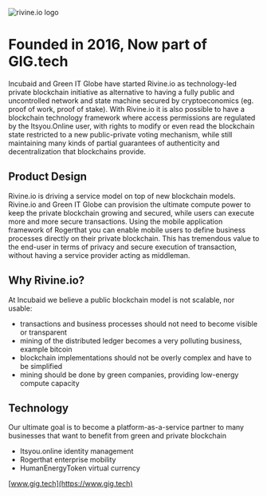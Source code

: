 ![rivine.io logo](.../img/rivine_io_logo.jpg)

# Founded in 2016, Now part of GIG.tech

Incubaid and Green IT Globe have started Rivine.io as technology-led private blockchain initiative as alternative to having a fully public and uncontrolled network and state machine secured by cryptoeconomics (eg. proof of work, proof of stake). With Rivine.io it is also possible to have a blockchain technology framework where access permissions are regulated by the Itsyou.Online user, with rights to modify or even read the blockchain state restricted to a new public-private voting mechanism, while still maintaining many kinds of partial guarantees of authenticity and decentralization that blockchains provide.

## Product Design

Rivine.io is driving a service model on top of new blockchain models. Rivine.io and Green IT Globe can provision the ultimate compute power to keep the private blockchain growing and secured, while users can execute more and more secure transactions. Using the mobile application framework of Rogerthat you can enable mobile users to define business processes directly on their private blockchain. This has tremendous value to the end-user in terms of privacy and secure execution of transaction, without having a service provider acting as middleman.

## Why Rivine.io?

At Incubaid we believe a public blockchain model is not scalable, nor usable:

- transactions and business processes should not need to become visible or transparent
- mining of the distributed ledger becomes a very polluting business, example bitcoin
- blockchain implementations should not be overly complex and have to be simplified
- mining should be done by green companies, providing low-energy compute capacity

## Technology

Our ultimate goal is to become a platform-as-a-service partner to many businesses that want to benefit from green and private blockchain

- Itsyou.online identity management
- Rogerthat enterprise mobility
- HumanEnergyToken virtual currency

[www.gig.tech](https://www.gig.tech)
